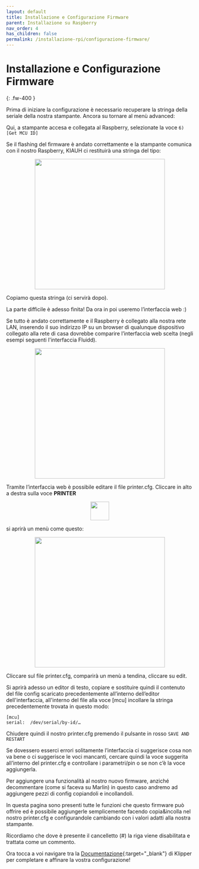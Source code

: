 ```yaml
---
layout: default
title: Installazione e Configurazione Firmware
parent: Installazione su Raspberry
nav_order: 4
has_children: false
permalink: /installazione-rpi/configurazione-firmware/
---
```


# Installazione e Configurazione Firmware
{: .fw-400 }

Prima di iniziare la configurazione è necessario recuperare la stringa della seriale della nostra stampante.
Ancora su tornare al menù advanced:

Qui, a stampante accesa e collegata al Raspberry, selezionate la voce `6) [Get MCU ID]`

Se il flashing del firmware è andato correttamente e la stampante comunica con il nostro Raspberry, KIAUH ci restituirà una stringa del tipo: 

<p align="center">
<img src="https://raw.githubusercontent.com/sugar012/klipperITA/main/images/image2.png" height="350">
</p>

Copiamo questa stringa (ci servirà dopo).

La parte difficile è adesso finita! Da ora in poi useremo l’interfaccia web :)

Se tutto è andato correttamente e il Raspberry è collegato alla nostra rete LAN, inserendo il suo indirizzo IP su un browser di qualunque dispositivo collegato alla rete di casa dovrebbe comparire l’interfaccia web scelta (negli esempi seguenti l'interfaccia Fluidd).

<p align="center">
<img src="https://raw.githubusercontent.com/sugar012/klipperITA/main/images/image3.png" height="350">
</p>

Tramite l’interfaccia web è possibile editare il file printer.cfg. Cliccare in alto a destra sulla voce **PRINTER**

<p align="center">
<img src="https://raw.githubusercontent.com/sugar012/klipperITA/main/images/image28.png" height="50">
</p>

si aprirà un menù come questo:

<p align="center">
<img src="https://raw.githubusercontent.com/sugar012/klipperITA/main/images/image29.png" height="350">
</p>

Cliccare sul file printer.cfg, comparirà un menù a tendina, cliccare su edit.

Si aprirà adesso un editor di testo, copiare e sostituire quindi il contenuto del file config scaricato precedentemente all’interno dell’editor dell'interfaccia,  all'interno del file alla voce [mcu] incollare la stringa precedentemente trovata in questo modo:

```
[mcu]
serial:  /dev/serial/by-id/…
```

Chiudere quindi il nostro printer.cfg premendo il pulsante in rosso `SAVE AND RESTART`

Se dovessero esserci errori solitamente l’interfaccia ci suggerisce cosa non va bene o ci suggerisce le voci mancanti, cercare quindi la voce suggerita all’interno del printer.cfg e controllare i parametri/pin o se non c’è la voce aggiungerla.

Per aggiungere una funzionalità al nostro nuovo firmware, anziché decommentare (come si faceva su Marlin) in questo caso andremo ad aggiungere pezzi di config copiandoli e incollandoli.

In questa pagina sono presenti tutte le funzioni che questo firmware può offrire ed è possibile aggiungerle semplicemente facendo copia&incolla nel nostro printer.cfg e configurandole cambiando con i valori adatti alla nostra stampante.

Ricordiamo che dove è presente il cancelletto (#) la riga viene disabilitata e trattata come un commento.

Ora tocca a voi navigare tra la [Documentazione](https://github.com/KevinOConnor/klipper/tree/master/docs){:target="_blank"} di Klipper per completare e affinare la vostra configurazione!
